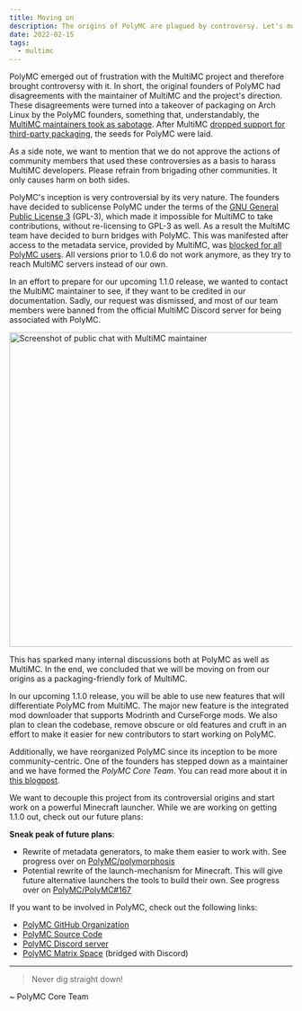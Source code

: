 ```yaml
---
title: Moving on
description: The origins of PolyMC are plagued by controversy. Let's move on from this.
date: 2022-02-15
tags:
  - multimc
---
```


PolyMC emerged out of frustration with the MultiMC project and therefore brought controversy with it.
In short, the original founders of PolyMC had disagreements with the maintainer of MultiMC and the project's direction.
These disagreements were turned into a takeover of packaging on Arch Linux by the PolyMC founders, something that, understandably, the [MultiMC maintainers took as sabotage][gh-poly-meta-sabotage].
After MultiMC [dropped support for third-party packaging][mmc-drops-aur], the seeds for PolyMC were laid.

As a side note, we want to mention that we do not approve the actions of community members that used these controversies as a basis to harass MultiMC developers.
Please refrain from brigading other communities.
It only causes harm on both sides.

PolyMC's inception is very controversial by its very nature.
The founders have decided to sublicense PolyMC under the terms of the [GNU General Public License 3][gpl3] (GPL-3), which made it impossible for MultiMC to take contributions, without re-licensing to GPL-3 as well.
As a result the MultiMC team have decided to burn bridges with PolyMC.
This was manifested after access to the metadata service, provided by MultiMC, was [blocked for all PolyMC users][gh-poly-meta].
All versions prior to 1.0.6 do not work anymore, as they try to reach MultiMC servers instead of our own.

In an effort to prepare for our upcoming 1.1.0 release, we wanted to contact the MultiMC maintainer to see, if they want to be credited in our documentation.
Sadly, our request was dismissed, and most of our team members were banned from the official MultiMC Discord server for being associated with PolyMC.

<div class="center">
    <img alt="Screenshot of public chat with MultiMC maintainer" src="/img/news/moving-on/discord.png" style="width: 40em">
</div>

This has sparked many internal discussions both at PolyMC as well as MultiMC.
In the end, we concluded that we will be moving on from our origins as a packaging-friendly fork of MultiMC.

In our upcoming 1.1.0 release, you will be able to use new features that will differentiate PolyMC from MultiMC.
The major new feature is the integrated mod downloader that supports Modrinth and CurseForge mods.
We also plan to clean the codebase, remove obscure or old features and cruft in an effort to make it easier for new contributors to start working on PolyMC.

Additionally, we have reorganized PolyMC since its inception to be more community-centric.
One of the founders has stepped down as a maintainer and we have formed the *PolyMC Core Team*.
You can read more about it in [this blogpost](../newmaintainers/).

We want to decouple this project from its controversial origins and start work on a powerful Minecraft launcher.
While we are working on getting 1.1.0 out, check out our future plans:

**Sneak peak of future plans**:
 - Rewrite of metadata generators, to make them easier to work with. See progress over on [PolyMC/polymorphosis][gh-polymorphosis]
 - Potential rewrite of the launch-mechanism for Minecraft. This will give future alternative launchers the tools to build their own. See progress over on [PolyMC/PolyMC#167][rfc-0001]

If you want to be involved in PolyMC, check out the following links:

- [PolyMC GitHub Organization][gh-org]
- [PolyMC Source Code][gh-poly]
- [PolyMC Discord server][discord]
- [PolyMC Matrix Space][matrix-space] (bridged with Discord)

---

> Never dig straight down!

~ PolyMC Core Team

[discord]: https://discord.com/invite/xq7fxrgtMP
[gh-org]: https://github.com/PolyMC
[gh-poly]: https://github.com/PolyMC/PolyMC
[gh-poly-meta]: https://github.com/PolyMC/PolyMC/issues/75
[gh-poly-meta-sabotage]: https://github.com/PolyMC/PolyMC/issues/75#issuecomment-1023571223
[gh-polymorphosis]: https://github.com/PolyMC/polymorphosis
[gpl3]: https://en.wikipedia.org/wiki/GNU_General_Public_License
[matrix-space]: https://matrix.to/#/#polymc:polymc.org
[mmc-drops-aur]: https://www.reddit.com/r/linux_gaming/comments/riitbs/multimc_is_dropping_all_support_for_aur_packages/
[rfc-0001]: https://github.com/PolyMC/PolyMC/issues/167

